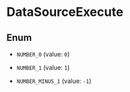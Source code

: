 

# DataSourceExecute

## Enum


* `NUMBER_0` (value: `0`)

* `NUMBER_1` (value: `1`)

* `NUMBER_MINUS_1` (value: `-1`)



